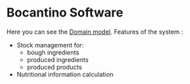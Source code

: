 # Bocantino Software

Here you can see the [Domain model](https://drive.google.com/file/d/1lwSNumP7MRxCC2nTSc_eueGmCpDp2uLi/view?usp=sharing).
Features of the system :

- Stock management for:
  - bough ingredients
  - produced ingredients
  - produced products
- Nutritional information calculation
